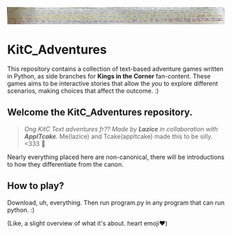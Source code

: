 <picture>
 <source media="(prefers-color-scheme: dark)" srcset="Screenshot_20230712_100407_Crusaders.jpg" width="100%" height="40px">
 <source media="(prefers-color-scheme: light)" srcset="1B8EBF01-DC24-4FFB-8252-8E53EA232CB8.png"width="100%" height="40px">
 <img alt="the header image. purely for decoration." src="1B8EBF01-DC24-4FFB-8252-8E53EA232CB8.png"width="100%" height="40px">
</picture>

# KitC_Adventures
This repository contains a collection of text-based adventure games written in Python, as side branches for **Kings in the Corner** fan-content. These games aims to be interactive stories that allow the *you* to explore different scenarios, making choices that affect the outcome. :)

## Welcome the **KitC_Adventures** repository. 
> *Ong KitC Text adventures fr??   Made by **Lazice** in collaboration with **ApplTcake**.*
> Me(lazice) and Tcake(appltcake) made this to be silly. <333 💟

Nearly everything placed here are non-canonical, there will be introductions to how they differentiate from the canon. 

## How to play? 
Download, uh, everything. Then run program.py  in any program that can run python. :)


(Like, a slight overview of what it's about. heart emoji:heart:)
